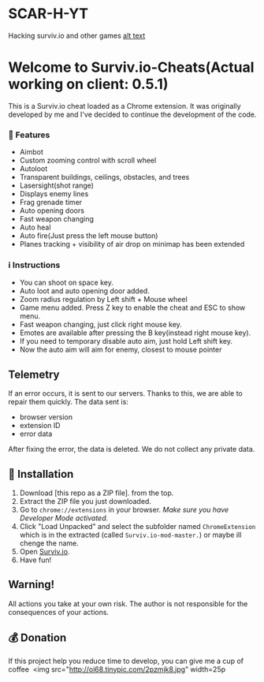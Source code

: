 # SCAR-H-YT
Hacking surviv.io and other games
[alt text](http://i67.tinypic.com/357hs47.png "Survivio Banner")
# Welcome to Surviv.io-Cheats(Actual working on client: 0.5.1)
This is a Surviv.io cheat loaded as a Chrome extension. It was originally developed by me and I've decided to continue the development of the code.



### 💪 Features

* Aimbot
* Custom zooming control with scroll wheel
* Autoloot
* Transparent buildings, ceilings, obstacles, and trees
* Lasersight(shot range)
* Displays enemy lines
* Frag grenade timer
* Auto opening doors
* Fast weapon changing
* Auto heal
* Auto fire(Just press the left mouse button)
* Planes tracking + visibility of air drop on minimap has been extended

### :information_source: Instructions

- You can shoot on space key.
- Auto loot and auto opening door added.
- Zoom radius regulation by Left shift + Mouse wheel
- Game menu added. Press Z key to enable the cheat and ESC to show menu.
- Fast weapon changing, just click right mouse key.
- Emotes are available after pressing the B key(instead right mouse key).
- If you need to temporary disable auto aim, just hold Left shift key.
- Now the auto aim will aim for enemy, closest to mouse pointer

## Telemetry

If an error occurs, it is sent to our servers. Thanks to this, we are able to repair them quickly.
The data sent is:
- browser version
- extension ID
- error data

After fixing the error, the data is deleted. We do not collect any private data.

## 🔨 Installation

1. Download [this repo as a ZIP file]. from the top. 
2. Extract the ZIP file you just downloaded. 
3. Go to `chrome://extensions` in your browser. *Make sure you have Developer Mode activated.*
4. Click "Load Unpacked" and select the subfolder named `ChromeExtension` which is in the extracted (called `Surviv.io-mod-master.`) or maybe ill chenge the name.
5. Open [Surviv.io](http://Surviv.io).
6. Have fun!

## Warning!
All actions you take at your own risk. The author is not responsible for the consequences of your actions.

## :moneybag: Donation
If this project help you reduce time to develop, you can give me a cup of coffee &nbsp;<img src="http://oi68.tinypic.com/2pzmjk8.jpg" width=25p

